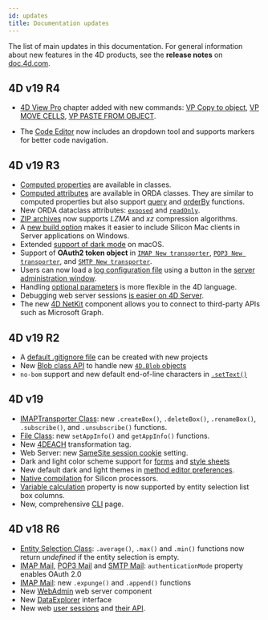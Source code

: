 ```yaml
---
id: updates
title: Documentation updates
---
```


The list of main updates in this documentation. For general information about new features in the 4D products, see the **release notes** on [doc.4d.com](https://doc.4d.com). 


## 4D v19 R4

- [4D View Pro](ViewPro/getting-started.md) chapter added with new commands: [VP Copy to object](ViewPro/method-list#vp-copy-to-object), [VP MOVE CELLS](ViewPro/method-list#vp-move-cells), [VP PASTE FROM OBJECT](ViewPro/method-list#vp-paste-from-object).

- The [Code Editor](code-editor/dropdown.md) now includes an dropdown tool and supports markers for better code navigation.

## 4D v19 R3
 
- [Computed properties](Concepts/classes.md#function-get-and-function-set) are available in classes.
- [Computed attributes](ORDA/ordaClasses.md#computed-attributes) are available in ORDA classes. They are similar to computed properties but also support [query](ORDA/ordaClasses.md#function-query-attributename) and [orderBy](ORDA/ordaClasses.md#function-orderby-attributename) functions.
- New ORDA dataclass attributes: [`exposed`](API/DataClassAttributeClass.md#exposed) and [`readOnly`](API/DataClassAttributeClass.md#readonly).
- [ZIP archives](API/ZipArchiveClass.md#zip-create-archive) now supports *LZMA* and *xz* compression algorithms. 
- A [new build option](Desktop/building.md#allow-connection-of-silicon-mac-clients) makes it easier to include Silicon Mac clients in Server applications on Windows. 
- Extended [support of dark mode](Preferences/general.md#appearance-macos-only) on macOS.
- Support of **OAuth2 token object** in [`IMAP New transporter`](API/IMAPTransporterClass.md#imap-new-transporter), [`POP3 New transporter`](API/POP3TransporterClass.md#pop3-new-transporter), and [`SMTP New transporter`](API/SMTPTransporterClass.md#smtp-new-transporter).
- Users can now load a [log configuration file](Debugging/debugLogFiles.md#using-a-log-configuration-file) using a button in the [server administration window](ServerWindow/maintenance.md#load-logs-configuration-file).
- Handling [optional parameters](Concepts/parameters.md#optional-parameters) is more flexible in the 4D language.
- Debugging web server sessions [is easier on 4D Server](WebServer/sessions.md#preemptive-mode). 
- The new [4D NetKit](Extensions/overview.md#list-of-4d-components) component allows you to connect to third-party APIs such as Microsoft Graph.


## 4D v19 R2
 
- A [default .gitignore file](Preferences/general.md#create-gitignore-file) can be created with new projects
- New [Blob class API](API/BlobClass.md) to handle new [`4D.Blob` objects](Concepts/dt_blob.md#blob-types)
- `no-bom` support and new default end-of-line characters in [`.setText()`](API/FileClass.md#settext)


## 4D v19
 
- [IMAPTransporter Class](API/IMAPTransporterClass.md): new `.createBox()`, `.deleteBox()`, `.renameBox()`, `.subscribe()`, and `.unsubscribe()` functions.
- [File Class](API/FileClass.md): new `setAppInfo()` and `getAppInfo()` functions.
- New [4DEACH](Tags/tags.md#4deach-and-4dendeach) transformation tag.
- Web Server: new [SameSite session cookie](WebServer/webServerConfig.md#session-cookie-samesite) setting. 
- Dark and light color scheme support for [forms](FormEditor/properties_FormProperties.md#color-scheme) and [style sheets](FormEditor/createStylesheet.md#media-queries)
- New default dark and light themes in [method editor preferences](Preferences/methods.md#theme-list). 
- [Native compilation](Project/compiler.md#compiler-methods-for) for Silicon processors.
- [Variable calculation](FormObjects/properties_Object.md#variable-calculation) property is now supported by entity selection list box columns.
- New, comprehensive [CLI](Admin/cli.md) page.


## 4D v18 R6
 
- [Entity Selection Class](API/EntitySelectionClass.md): `.average()`, `.max()` and `.min()` functions now return *undefined* if the entity selection is empty.
- [IMAP Mail](API/IMAPTransporterClass.md), [POP3 Mail](API/POP3TransporterClass.md) and [SMTP Mail](API/SMTPTransporterClass.md): `authenticationMode` property enables OAuth 2.0
- [IMAP Mail](API/IMAPTransporterClass.md): new `.expunge()` and `.append()` functions
- New [WebAdmin](Admin/webAdmin.md) web server component
- New [DataExplorer](Admin/dataExplorer) interface
- New web [user sessions](WebServer/sessions.md) and [their API](API/SessionClass.md).